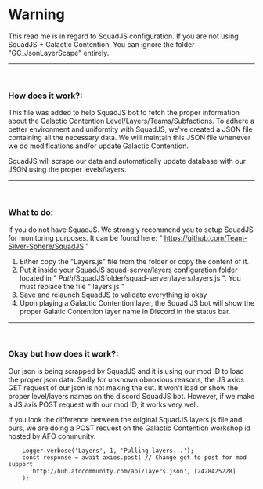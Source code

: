 <h1>Warning</h1>

This read me is in regard to SquadJS configuration. If you are not using SquadJS + Galactic Contention. You can ignore the folder "GC_JsonLayerScape" entirely.

---
<br>

<h3>How does it work?:</h3>

This file was added to help SquadJS bot to fetch the proper information about the Galactic Contention Level/Layers/Teams/Subfactions. To adhere a better environment and uniformity with SquadJS, we've created a JSON file containing all the necessary data. We will maintain this JSON file whenever we do modifications and/or update Galactic Contention.

SquadJS will scrape our data and automatically update database with our JSON using the proper levels/layers.

_______
<br>

<h3>What to do:</h3>

If you do not have SquadJS. We strongly recommend you to setup SquadJS for monitoring purposes. It can be found here: " https://github.com/Team-Silver-Sphere/SquadJS "

1. Either copy the "Layers.js" file from the folder or copy the content of it.
2. Put it inside your SquadJS squad-server/layers configuration folder located in " $Path/$SquadJSfolder/squad-server/layers/layers.js ". You must replace the file " layers.js "
3. Save and relaunch SquadJS to validate everything is okay
4. Upon playing a Galactic Contention layer, the Squad JS bot will show the proper Galatic Contention layer name in Discord in the status bar.

_______
<br>

<h3>Okay but how does it work?:</h3>

Our json is being scrapped by SquadJS and it is using our mod ID to load the proper json data. Sadly for unknown obnoxious reasons, the JS axios GET request of our json is not making the cut. It won't load or show the proper level/layers names on the discord SquadJS bot.
However, if we make a JS axis POST request with our mod ID, it works very well.

If you look the difference between the original SquadJS layers.js file and ours, we are doing a POST request on the Galactic Contention workshop id hosted by AFO community.

```
    Logger.verbose('Layers', 1, 'Pulling layers...');
    const response = await axios.post( // Change get to post for mod support
      'http://hub.afocommunity.com/api/layers.json', [2428425228]
    );
```
